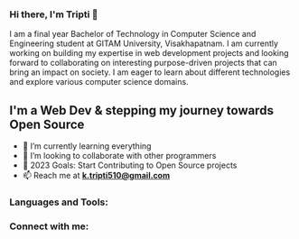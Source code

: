 ### Hi there, I'm Tripti 👋

I am a final year Bachelor of Technology in Computer Science and Engineering student at GITAM University, Visakhapatnam. I am currently working on building my expertise in web development projects and looking forward to collaborating on interesting purpose-driven projects that can bring an impact on society. I am eager to learn about different technologies and explore various computer science domains.

## I'm a Web Dev & stepping my journey towards Open Source
- 🌱 I’m currently learning everything
- 👯 I’m looking to collaborate with other programmers
- 🥅 2023 Goals: Start Contributing to Open Source projects
- 📫 Reach me at **[k.tripti510@gmail.com](mailto:k.tripti510@gmail.com)**

### Languages and Tools:

### Connect with me:


<!--
**Tripti-Kaur/Tripti-Kaur** is a ✨ _special_ ✨ repository because its `README.md` (this file) appears on your GitHub profile.

Here are some ideas to get you started:

- 🔭 I’m currently working on ...
- 🌱 I’m currently learning ...
- 👯 I’m looking to collaborate on ...
- 🤔 I’m looking for help with ...
- 💬 Ask me about ...
- 📫 How to reach me: ...
- 😄 Pronouns: ...
- ⚡ Fun fact: ...
-->
